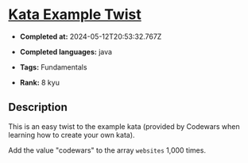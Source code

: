 # [Kata Example Twist](https://www.codewars.com/kata/525c1a07bb6dda6944000031)

- **Completed at:** 2024-05-12T20:53:32.767Z

- **Completed languages:** java

- **Tags:** Fundamentals

- **Rank:** 8 kyu

## Description

This is an easy twist to the example kata (provided by Codewars when learning how to create your own kata). 

Add the value "codewars" to the array `websites` 1,000 times.
